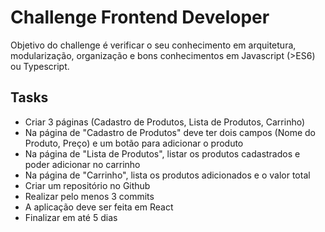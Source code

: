 # Challenge Frontend Developer

Objetivo do challenge é verificar o seu conhecimento em arquitetura, modularização, organização e bons conhecimentos em Javascript (>ES6) ou Typescript.

## Tasks

- Criar 3 páginas (Cadastro de Produtos, Lista de Produtos, Carrinho)
- Na página de "Cadastro de Produtos" deve ter dois campos (Nome do Produto, Preço) e um botão para adicionar o produto
- Na página de "Lista de Produtos", listar os produtos cadastrados e poder adicionar no carrinho
- Na página de "Carrinho", lista os produtos adicionados e o valor total
- Criar um repositório no Github
- Realizar pelo menos 3 commits
- A aplicação deve ser feita em React
- Finalizar em até 5 dias